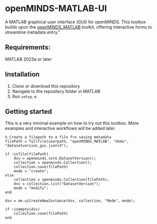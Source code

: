 # openMINDS-MATLAB-UI
A MATLAB graphical user interface (GUI) for openMINDS. This toolbox builds upon the [openMINDS_MATLAB](https://github.com/openMetadataInitiative/openMINDS_MATLAB) toolkit, offering interactive forms to streamline metadata entry."

## Requirements:
MATLAB 2023a or later

## Installation
1. Clone or download this repository
2. Navigate to the repository folder in MATLAB
3. Run `setup.m`

## Getting started
This is a very minimal example on how to try out this toolbox. More examples and interactive workflows will be added later.
```
% Create a filepath to a file fro saving metadata
filePath = fullfile(userpath, "openMINDS_MATLAB", "demo", "datasetversion_gui.jsonld");

if ~isfile(filePath)
    dsv = openminds.core.DatasetVersion();
    collection = openminds.Collection();
    collection.save(filePath)
    mode = "create";
else
    collection = openminds.Collection(filePath);
    dsv = collection.list("DatasetVersion");
    mode = "modify";
end

dsv = om.uiCreateNewInstance(dsv, collection, "Mode", mode);

if ~isempty(dsv)
    collection.save(filePath)
end
```


